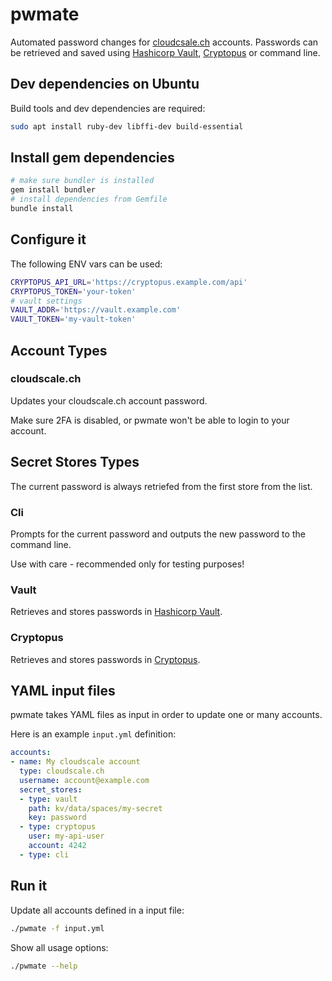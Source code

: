 # pwmate

Automated password changes for [cloudcsale.ch](https://cloudscale.ch) accounts.
Passwords can be retrieved and saved using [Hashicorp Vault](https://www.vaultproject.io/), [Cryptopus](https://github.com/puzzle/cryptopus) or command line.

## Dev dependencies on Ubuntu

Build tools and dev dependencies are required:

```sh
sudo apt install ruby-dev libffi-dev build-essential
```

## Install gem dependencies

```sh
# make sure bundler is installed
gem install bundler
# install dependencies from Gemfile
bundle install
```

## Configure it

The following ENV vars can be used:

```sh
CRYPTOPUS_API_URL='https://cryptopus.example.com/api'
CRYPTOPUS_TOKEN='your-token'
# vault settings
VAULT_ADDR='https://vault.example.com'
VAULT_TOKEN='my-vault-token'
```

## Account Types

### cloudscale.ch

Updates your cloudscale.ch account password.

Make sure 2FA is disabled, or pwmate won't be able to login to your account.

## Secret Stores Types

The current password is always retriefed from the first store from the list.

### Cli

Prompts for the current password and outputs the new password to the command line.

Use with care - recommended only for testing purposes!

### Vault

Retrieves and stores passwords in [Hashicorp Vault](https://www.vaultproject.io/).

### Cryptopus

Retrieves and stores passwords in [Cryptopus](https://github.com/puzzle/cryptopus).

## YAML input files

pwmate takes YAML files as input in order to update one or many accounts.

Here is an example `input.yml` definition:

```yaml
accounts:
- name: My cloudscale account
  type: cloudscale.ch
  username: account@example.com
  secret_stores:
  - type: vault
    path: kv/data/spaces/my-secret
    key: password
  - type: cryptopus
    user: my-api-user
    account: 4242
  - type: cli
```

## Run it

Update all accounts defined in a input file:

```sh
./pwmate -f input.yml
```

Show all usage options:

```sh
./pwmate --help
```